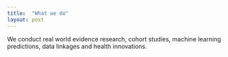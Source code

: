 ```yaml
---
title:  "What we do"
layout: post
---
```


We conduct real world evidence research, cohort studies, machine learning predictions, data linkages and health innovations.

